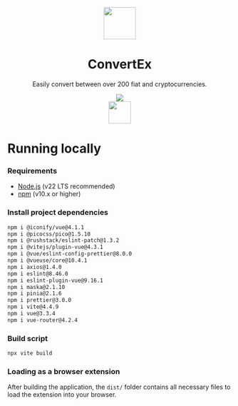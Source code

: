 <div align="center">
  <p>
    <img src="https://github.com/user-attachments/assets/0ca1c6ac-8ab9-404a-89cc-ede698ceab2d" width="72">
  </p>
  
  <h1>ConvertEx</h1>
  
  <p>Easily convert between over 200 fiat and cryptocurrencies.</p>
  <img src="https://github.com/user-attachments/assets/1dc70b59-40fd-4f5d-ab88-74d7f34fb606"><br>
  <a href="https://addons.mozilla.org/en-US/firefox/addon/convertex/">
    <img src="https://github.com/user-attachments/assets/ff9b37f1-0431-4b71-9690-2473c4586194" height="50px" width="auto">
  </a>
</div>

# Running locally

### Requirements

* [Node.js](https://nodejs.org/en/download) (v22 LTS recommended)
* [npm](https://www.npmjs.com/) (v10.x or higher)

### Install project dependencies

```sh
npm i @iconify/vue@4.1.1
npm i @picocss/pico@1.5.10
npm i @rushstack/eslint-patch@1.3.2
npm i @vitejs/plugin-vue@4.3.1
npm i @vue/eslint-config-prettier@8.0.0
npm i @vueuse/core@10.4.1
npm i axios@1.4.0
npm i eslint@8.46.0
npm i eslint-plugin-vue@9.16.1
npm i maska@2.1.10
npm i pinia@2.1.6
npm i prettier@3.0.0
npm i vite@4.4.9
npm i vue@3.3.4
npm i vue-router@4.2.4
```

### Build script

```sh
npx vite build
```

### Loading as a browser extension

After building the application, the `dist/` folder contains all necessary files to load the extension into your browser.

